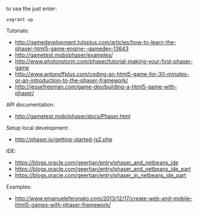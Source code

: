 to use the just enter:

    vagrant up

Tutorials:
* http://gamedevelopment.tutsplus.com/articles/how-to-learn-the-phaser-html5-game-engine--gamedev-13643
* http://gametest.mobi/phaser/examples/ 
* http://www.photonstorm.com/phaser/tutorial-making-your-first-phaser-game
* http://www.antonoffplus.com/coding-an-html5-game-for-30-minutes-or-an-introduction-to-the-phaser-framework/
* http://jessefreeman.com/game-dev/building-a-html5-game-with-phaser/

API documentation:
* http://gametest.mobi/phaser/docs/Phaser.html

Setup local development:
* http://phaser.io/getting-started-js2.php

IDE:
* https://blogs.oracle.com/geertjan/entry/phaser_and_netbeans_ide
* https://blogs.oracle.com/geertjan/entry/phaser_and_netbeans_ide_part
* https://blogs.oracle.com/geertjan/entry/phaser_in_netbeans_ide_part

Examples:
* http://www.emanueleferonato.com/2013/12/17/create-web-and-mobile-html5-games-with-phaser-framework/
